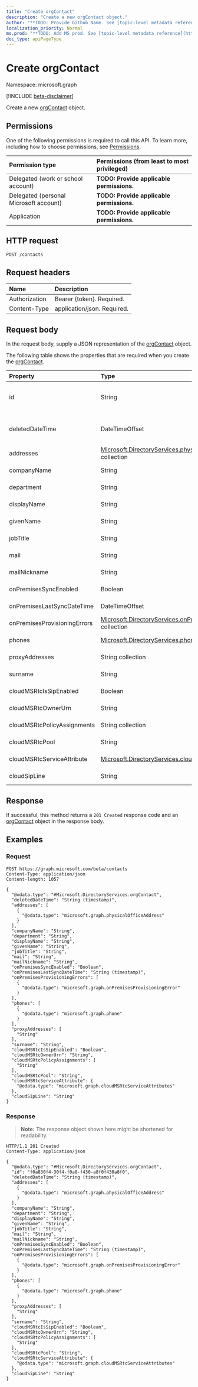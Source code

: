 ```yaml
---
title: "Create orgContact"
description: "Create a new orgContact object."
author: "**TODO: Provide Github Name. See [topic-level metadata reference](https://msgo.azurewebsites.net/add/document/guidelines/metadata.html#topic-level-metadata)**"
localization_priority: Normal
ms.prod: "**TODO: Add MS prod. See [topic-level metadata reference](https://msgo.azurewebsites.net/add/document/guidelines/metadata.html#topic-level-metadata)**"
doc_type: apiPageType
---
```


# Create orgContact
Namespace: microsoft.graph

[!INCLUDE [beta-disclaimer](../../includes/beta-disclaimer.md)]

Create a new [orgContact](../resources/orgcontact.md) object.

## Permissions
One of the following permissions is required to call this API. To learn more, including how to choose permissions, see [Permissions](/graph/permissions-reference).

|Permission type|Permissions (from least to most privileged)|
|:---|:---|
|Delegated (work or school account)|**TODO: Provide applicable permissions.**|
|Delegated (personal Microsoft account)|**TODO: Provide applicable permissions.**|
|Application|**TODO: Provide applicable permissions.**|

## HTTP request

<!-- {
  "blockType": "ignored"
}
-->
``` http
POST /contacts
```

## Request headers
|Name|Description|
|:---|:---|
|Authorization|Bearer {token}. Required.|
|Content-Type|application/json. Required.|

## Request body
In the request body, supply a JSON representation of the [orgContact](../resources/orgcontact.md) object.

The following table shows the properties that are required when you create the [orgContact](../resources/orgcontact.md).

|Property|Type|Description|
|:---|:---|:---|
|id|String|**TODO: Add Description** Inherited from [directoryObject](../resources/directoryobject.md)|
|deletedDateTime|DateTimeOffset|**TODO: Add Description** Inherited from [directoryObject](../resources/directoryobject.md)|
|addresses|[Microsoft.DirectoryServices.physicalOfficeAddress](../resources/physicalofficeaddress.md) collection|**TODO: Add Description**|
|companyName|String|**TODO: Add Description**|
|department|String|**TODO: Add Description**|
|displayName|String|**TODO: Add Description**|
|givenName|String|**TODO: Add Description**|
|jobTitle|String|**TODO: Add Description**|
|mail|String|**TODO: Add Description**|
|mailNickname|String|**TODO: Add Description**|
|onPremisesSyncEnabled|Boolean|**TODO: Add Description**|
|onPremisesLastSyncDateTime|DateTimeOffset|**TODO: Add Description**|
|onPremisesProvisioningErrors|[Microsoft.DirectoryServices.onPremisesProvisioningError](../resources/onpremisesprovisioningerror.md) collection|**TODO: Add Description**|
|phones|[Microsoft.DirectoryServices.phone](../resources/phone.md) collection|**TODO: Add Description**|
|proxyAddresses|String collection|**TODO: Add Description**|
|surname|String|**TODO: Add Description**|
|cloudMSRtcIsSipEnabled|Boolean|**TODO: Add Description**|
|cloudMSRtcOwnerUrn|String|**TODO: Add Description**|
|cloudMSRtcPolicyAssignments|String collection|**TODO: Add Description**|
|cloudMSRtcPool|String|**TODO: Add Description**|
|cloudMSRtcServiceAttribute|[Microsoft.DirectoryServices.cloudMSRtcServiceAttributes](../resources/cloudmsrtcserviceattributes.md)|**TODO: Add Description**|
|cloudSipLine|String|**TODO: Add Description**|



## Response

If successful, this method returns a `201 Created` response code and an [orgContact](../resources/orgcontact.md) object in the response body.

## Examples

### Request
<!-- {
  "blockType": "request",
  "name": "create_orgcontact_from_contacts"
}
-->
``` http
POST https://graph.microsoft.com/beta/contacts
Content-Type: application/json
Content-length: 1057

{
  "@odata.type": "#Microsoft.DirectoryServices.orgContact",
  "deletedDateTime": "String (timestamp)",
  "addresses": [
    {
      "@odata.type": "microsoft.graph.physicalOfficeAddress"
    }
  ],
  "companyName": "String",
  "department": "String",
  "displayName": "String",
  "givenName": "String",
  "jobTitle": "String",
  "mail": "String",
  "mailNickname": "String",
  "onPremisesSyncEnabled": "Boolean",
  "onPremisesLastSyncDateTime": "String (timestamp)",
  "onPremisesProvisioningErrors": [
    {
      "@odata.type": "microsoft.graph.onPremisesProvisioningError"
    }
  ],
  "phones": [
    {
      "@odata.type": "microsoft.graph.phone"
    }
  ],
  "proxyAddresses": [
    "String"
  ],
  "surname": "String",
  "cloudMSRtcIsSipEnabled": "Boolean",
  "cloudMSRtcOwnerUrn": "String",
  "cloudMSRtcPolicyAssignments": [
    "String"
  ],
  "cloudMSRtcPool": "String",
  "cloudMSRtcServiceAttribute": {
    "@odata.type": "microsoft.graph.cloudMSRtcServiceAttributes"
  },
  "cloudSipLine": "String"
}
```


### Response
>**Note:** The response object shown here might be shortened for readability.
<!-- {
  "blockType": "response",
  "truncated": true,
  "@odata.type": "Microsoft.DirectoryServices.orgContact"
}
-->
``` http
HTTP/1.1 201 Created
Content-Type: application/json

{
  "@odata.type": "#Microsoft.DirectoryServices.orgContact",
  "id": "f0a830f4-30f4-f0a8-f430-a8f0f430a8f0",
  "deletedDateTime": "String (timestamp)",
  "addresses": [
    {
      "@odata.type": "microsoft.graph.physicalOfficeAddress"
    }
  ],
  "companyName": "String",
  "department": "String",
  "displayName": "String",
  "givenName": "String",
  "jobTitle": "String",
  "mail": "String",
  "mailNickname": "String",
  "onPremisesSyncEnabled": "Boolean",
  "onPremisesLastSyncDateTime": "String (timestamp)",
  "onPremisesProvisioningErrors": [
    {
      "@odata.type": "microsoft.graph.onPremisesProvisioningError"
    }
  ],
  "phones": [
    {
      "@odata.type": "microsoft.graph.phone"
    }
  ],
  "proxyAddresses": [
    "String"
  ],
  "surname": "String",
  "cloudMSRtcIsSipEnabled": "Boolean",
  "cloudMSRtcOwnerUrn": "String",
  "cloudMSRtcPolicyAssignments": [
    "String"
  ],
  "cloudMSRtcPool": "String",
  "cloudMSRtcServiceAttribute": {
    "@odata.type": "microsoft.graph.cloudMSRtcServiceAttributes"
  },
  "cloudSipLine": "String"
}
```

